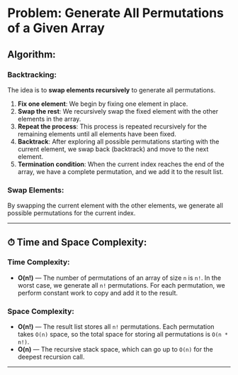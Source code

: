 # Problem: Generate All Permutations of a Given Array

## Algorithm:

### Backtracking:
The idea is to **swap elements recursively** to generate all permutations.

1. **Fix one element**: We begin by fixing one element in place.
2. **Swap the rest**: We recursively swap the fixed element with the other elements in the array.
3. **Repeat the process**: This process is repeated recursively for the remaining elements until all elements have been fixed.
4. **Backtrack**: After exploring all possible permutations starting with the current element, we swap back (backtrack) and move to the next element.
5. **Termination condition**: When the current index reaches the end of the array, we have a complete permutation, and we add it to the result list.

### Swap Elements:
By swapping the current element with the other elements, we generate all possible permutations for the current index.

---

## ⏱ Time and  Space Complexity:

### Time Complexity:
- **O(n!)** — The number of permutations of an array of size `n` is `n!`. In the worst case, we generate all `n!` permutations. For each permutation, we perform constant work to copy and add it to the result.

### Space Complexity:
- **O(n!)** — The result list stores all `n!` permutations. Each permutation takes `O(n)` space, so the total space for storing all permutations is `O(n * n!)`.
- **O(n)** — The recursive stack space, which can go up to `O(n)` for the deepest recursion call.

---
